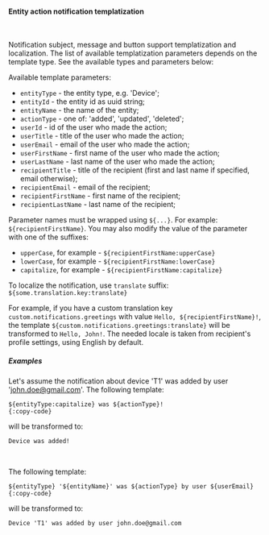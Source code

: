 #### Entity action notification templatization

<div class="divider"></div>
<br/>

Notification subject, message and button support templatization and localization.
The list of available templatization parameters depends on the template type.
See the available types and parameters below:

Available template parameters:

* `entityType` - the entity type, e.g. 'Device';
* `entityId` - the entity id as uuid string;
* `entityName` - the name of the entity;
* `actionType` - one of: 'added', 'updated', 'deleted';
* `userId` - id of the user who made the action;
* `userTitle` - title of the user who made the action;
* `userEmail` - email of the user who made the action;
* `userFirstName` - first name of the user who made the action;
* `userLastName` - last name of the user who made the action;
* `recipientTitle` - title of the recipient (first and last name if specified, email otherwise);
* `recipientEmail` - email of the recipient;
* `recipientFirstName` - first name of the recipient;
* `recipientLastName` - last name of the recipient;

Parameter names must be wrapped using `${...}`. For example: `${recipientFirstName}`.
You may also modify the value of the parameter with one of the suffixes:

* `upperCase`, for example - `${recipientFirstName:upperCase}`
* `lowerCase`, for example - `${recipientFirstName:lowerCase}`
* `capitalize`, for example - `${recipientFirstName:capitalize}`

To localize the notification, use `translate` suffix: `${some.translation.key:translate}`

For example, if you have a custom translation key `custom.notifications.greetings` with value `Hello, ${recipientFirstName}!`, the template
`${custom.notifications.greetings:translate}` will be transformed to `Hello, John!`. 
The needed locale is taken from recipient's profile settings, using English by default.


<div class="divider"></div>

##### Examples

Let's assume the notification about device 'T1' was added by user 'john.doe@gmail.com'.
The following template:

```text
${entityType:capitalize} was ${actionType}!
{:copy-code}
```

will be transformed to:

```text
Device was added!
```

<br/>

The following template:

```text
${entityType} '${entityName}' was ${actionType} by user ${userEmail}
{:copy-code}
```

will be transformed to:

```text
Device 'T1' was added by user john.doe@gmail.com
```

<br>
<br>
